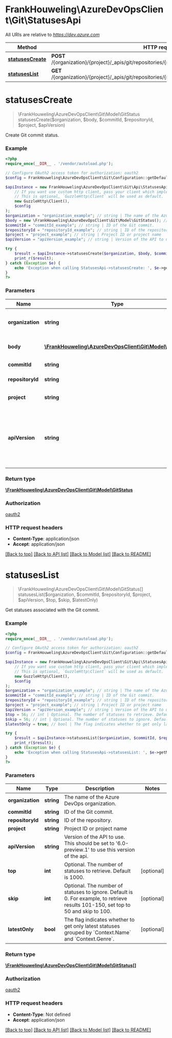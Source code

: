 # FrankHouweling\AzureDevOpsClient\Git\StatusesApi

All URIs are relative to *https://dev.azure.com*

Method | HTTP request | Description
------------- | ------------- | -------------
[**statusesCreate**](StatusesApi.md#statusesCreate) | **POST** /{organization}/{project}/_apis/git/repositories/{repositoryId}/commits/{commitId}/statuses | 
[**statusesList**](StatusesApi.md#statusesList) | **GET** /{organization}/{project}/_apis/git/repositories/{repositoryId}/commits/{commitId}/statuses | 


# **statusesCreate**
> \FrankHouweling\AzureDevOpsClient\Git\Model\GitStatus statusesCreate($organization, $body, $commitId, $repositoryId, $project, $apiVersion)



Create Git commit status.

### Example
```php
<?php
require_once(__DIR__ . '/vendor/autoload.php');

// Configure OAuth2 access token for authorization: oauth2
$config = FrankHouweling\AzureDevOpsClient\Git\Configuration::getDefaultConfiguration()->setAccessToken('YOUR_ACCESS_TOKEN');

$apiInstance = new FrankHouweling\AzureDevOpsClient\Git\Api\StatusesApi(
    // If you want use custom http client, pass your client which implements `GuzzleHttp\ClientInterface`.
    // This is optional, `GuzzleHttp\Client` will be used as default.
    new GuzzleHttp\Client(),
    $config
);
$organization = "organization_example"; // string | The name of the Azure DevOps organization.
$body = new \FrankHouweling\AzureDevOpsClient\Git\Model\GitStatus(); // \FrankHouweling\AzureDevOpsClient\Git\Model\GitStatus | Git commit status object to create.
$commitId = "commitId_example"; // string | ID of the Git commit.
$repositoryId = "repositoryId_example"; // string | ID of the repository.
$project = "project_example"; // string | Project ID or project name
$apiVersion = "apiVersion_example"; // string | Version of the API to use.  This should be set to '6.0-preview.1' to use this version of the api.

try {
    $result = $apiInstance->statusesCreate($organization, $body, $commitId, $repositoryId, $project, $apiVersion);
    print_r($result);
} catch (Exception $e) {
    echo 'Exception when calling StatusesApi->statusesCreate: ', $e->getMessage(), PHP_EOL;
}
?>
```

### Parameters

Name | Type | Description  | Notes
------------- | ------------- | ------------- | -------------
 **organization** | **string**| The name of the Azure DevOps organization. |
 **body** | [**\FrankHouweling\AzureDevOpsClient\Git\Model\GitStatus**](../Model/GitStatus.md)| Git commit status object to create. |
 **commitId** | **string**| ID of the Git commit. |
 **repositoryId** | **string**| ID of the repository. |
 **project** | **string**| Project ID or project name |
 **apiVersion** | **string**| Version of the API to use.  This should be set to &#39;6.0-preview.1&#39; to use this version of the api. |

### Return type

[**\FrankHouweling\AzureDevOpsClient\Git\Model\GitStatus**](../Model/GitStatus.md)

### Authorization

[oauth2](../../README.md#oauth2)

### HTTP request headers

 - **Content-Type**: application/json
 - **Accept**: application/json

[[Back to top]](#) [[Back to API list]](../../README.md#documentation-for-api-endpoints) [[Back to Model list]](../../README.md#documentation-for-models) [[Back to README]](../../README.md)

# **statusesList**
> \FrankHouweling\AzureDevOpsClient\Git\Model\GitStatus[] statusesList($organization, $commitId, $repositoryId, $project, $apiVersion, $top, $skip, $latestOnly)



Get statuses associated with the Git commit.

### Example
```php
<?php
require_once(__DIR__ . '/vendor/autoload.php');

// Configure OAuth2 access token for authorization: oauth2
$config = FrankHouweling\AzureDevOpsClient\Git\Configuration::getDefaultConfiguration()->setAccessToken('YOUR_ACCESS_TOKEN');

$apiInstance = new FrankHouweling\AzureDevOpsClient\Git\Api\StatusesApi(
    // If you want use custom http client, pass your client which implements `GuzzleHttp\ClientInterface`.
    // This is optional, `GuzzleHttp\Client` will be used as default.
    new GuzzleHttp\Client(),
    $config
);
$organization = "organization_example"; // string | The name of the Azure DevOps organization.
$commitId = "commitId_example"; // string | ID of the Git commit.
$repositoryId = "repositoryId_example"; // string | ID of the repository.
$project = "project_example"; // string | Project ID or project name
$apiVersion = "apiVersion_example"; // string | Version of the API to use.  This should be set to '6.0-preview.1' to use this version of the api.
$top = 56; // int | Optional. The number of statuses to retrieve. Default is 1000.
$skip = 56; // int | Optional. The number of statuses to ignore. Default is 0. For example, to retrieve results 101-150, set top to 50 and skip to 100.
$latestOnly = true; // bool | The flag indicates whether to get only latest statuses grouped by `Context.Name` and `Context.Genre`.

try {
    $result = $apiInstance->statusesList($organization, $commitId, $repositoryId, $project, $apiVersion, $top, $skip, $latestOnly);
    print_r($result);
} catch (Exception $e) {
    echo 'Exception when calling StatusesApi->statusesList: ', $e->getMessage(), PHP_EOL;
}
?>
```

### Parameters

Name | Type | Description  | Notes
------------- | ------------- | ------------- | -------------
 **organization** | **string**| The name of the Azure DevOps organization. |
 **commitId** | **string**| ID of the Git commit. |
 **repositoryId** | **string**| ID of the repository. |
 **project** | **string**| Project ID or project name |
 **apiVersion** | **string**| Version of the API to use.  This should be set to &#39;6.0-preview.1&#39; to use this version of the api. |
 **top** | **int**| Optional. The number of statuses to retrieve. Default is 1000. | [optional]
 **skip** | **int**| Optional. The number of statuses to ignore. Default is 0. For example, to retrieve results 101-150, set top to 50 and skip to 100. | [optional]
 **latestOnly** | **bool**| The flag indicates whether to get only latest statuses grouped by &#x60;Context.Name&#x60; and &#x60;Context.Genre&#x60;. | [optional]

### Return type

[**\FrankHouweling\AzureDevOpsClient\Git\Model\GitStatus[]**](../Model/GitStatus.md)

### Authorization

[oauth2](../../README.md#oauth2)

### HTTP request headers

 - **Content-Type**: Not defined
 - **Accept**: application/json

[[Back to top]](#) [[Back to API list]](../../README.md#documentation-for-api-endpoints) [[Back to Model list]](../../README.md#documentation-for-models) [[Back to README]](../../README.md)

